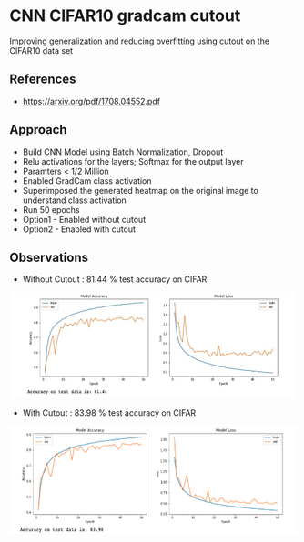 # CNN CIFAR10 gradcam cutout
Improving generalization and reducing overfitting using cutout on the CIFAR10 data set

## References

- https://arxiv.org/pdf/1708.04552.pdf


## Approach

- Build CNN Model using Batch Normalization, Dropout
- Relu activations for the layers; Softmax for the output layer
- Paramters < 1/2 Million
- Enabled GradCam class activation
- Superimposed the generated heatmap on the original image to understand class activation
- Run 50 epochs
- Option1 - Enabled without cutout
- Option2 - Enabled with cutout

## Observations

- Without Cutout : 81.44 % test accuracy on CIFAR

![](cifar_without_cutout.jpeg)

- With Cutout    : 83.98 % test accuracy on CIFAR

![](cifar_cutout.png)


